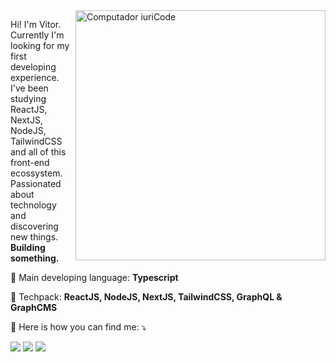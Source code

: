 <img src="https://raw.githubusercontent.com/MicaelliMedeiros/micaellimedeiros/master/image/computer-illustration.png" min-width="400px" max-width="400px" width="400px" align="right" alt="Computador iuriCode">

<p align="left"> 
  Hi! I'm Vitor. Currently I'm looking for my first developing experience. I've been studying ReactJS, NextJS, NodeJS, TailwindCSS and all of this front-end ecossystem. Passionated about technology and discovering new things. <strong>Building something.</strong> 
</p>

<p align="left">
  🦄 Main developing language: <strong>Typescript</strong>
</p>

<p align="left">
  💼 Techpack: <strong>ReactJS, NodeJS, NextJS, TailwindCSS, GraphQL & GraphCMS</strong>
</p>

<p align="left">
  💌 Here is how you can find me: ⤵️
</p>

<p align="left">
  <a title="rqfvitor@gmail.com" href="mailto:reqfvitor@gmail.com" alt="Gmail">
  <img src="https://img.shields.io/badge/-Gmail-FF0000?style=flat-square&labelColor=FF0000&logo=gmail&logoColor=white&link=rqfvitor@gmail.com" /></a>

  <a href="https://linkedin.com/in/vitor2806" alt="Linkedin">
  <img src="https://img.shields.io/badge/-Linkedin-0e76a8?style=flat-square&logo=Linkedin&logoColor=white&link=https://linkedin.com/in/vitor2806" /></a>
  
  
  <a href="https://vitorrafael.vercel.app" alt="Portfolio">
  <img src="https://img.shields.io/badge/-portfolio-blueviolet?style=flat-square&link=https://vitorrafael.com.br" /></a>
 

  </p>

<br>

<div style="display: flex; align-items: flex-start;">

</div>

